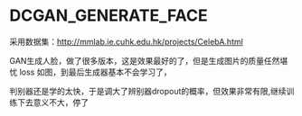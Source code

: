 # DCGAN_GENERATE_FACE
采用数据集：http://mmlab.ie.cuhk.edu.hk/projects/CelebA.html


GAN生成人脸，做了很多版本，这是效果最好的了，但是生成图片的质量任然堪忧
loss 如图，到最后生成器基本不会学习了，



判别器还是学的太快，于是调大了辨别器dropout的概率，但效果非常有限,继续训练下去意义不大，停了



